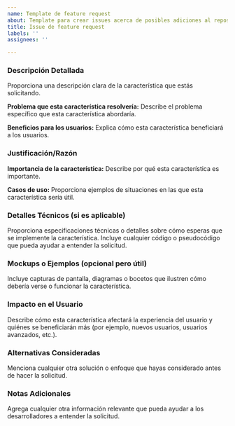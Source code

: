 ```yaml
---
name: Template de feature request
about: Template para crear issues acerca de posibles adiciones al repositorio
title: Issue de feature request
labels: ''
assignees: ''

---
```


### Descripción Detallada
Proporciona una descripción clara de la característica que estás solicitando. 

**Problema que esta característica resolvería:**
Describe el problema específico que esta característica abordaría.

**Beneficios para los usuarios:**
Explica cómo esta característica beneficiará a los usuarios.

### Justificación/Razón
**Importancia de la característica:**
Describe por qué esta característica es importante.

**Casos de uso:**
Proporciona ejemplos de situaciones en las que esta característica sería útil.

### Detalles Técnicos (si es aplicable)
Proporciona especificaciones técnicas o detalles sobre cómo esperas que se implemente la característica. Incluye cualquier código o pseudocódigo que pueda ayudar a entender la solicitud.

### Mockups o Ejemplos (opcional pero útil)
Incluye capturas de pantalla, diagramas o bocetos que ilustren cómo debería verse o funcionar la característica.

### Impacto en el Usuario
Describe cómo esta característica afectará la experiencia del usuario y quiénes se beneficiarán más (por ejemplo, nuevos usuarios, usuarios avanzados, etc.).

### Alternativas Consideradas
Menciona cualquier otra solución o enfoque que hayas considerado antes de hacer la solicitud.

### Notas Adicionales
Agrega cualquier otra información relevante que pueda ayudar a los desarrolladores a entender la solicitud.
